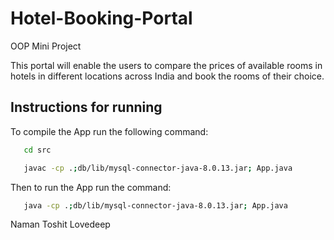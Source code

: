 # Hotel-Booking-Portal
OOP Mini Project

This portal will enable the users to
compare the prices of available rooms in hotels in different locations across India and book the
rooms of their choice.

## Instructions for running
To compile the App run the following command:

```bash
   cd src
```

```bash
   javac -cp .;db/lib/mysql-connector-java-8.0.13.jar; App.java
```

Then to run the App run the command:
```bash
   java -cp .;db/lib/mysql-connector-java-8.0.13.jar; App.java
```


Naman Toshit Lovedeep
